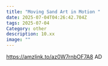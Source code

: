 ```yaml
---
title: "Moving Sand Art in Motion "
date: 2025-07-04T04:26:42.704Z
tags: 2025-07-04
Category: other
description: 10.xx
image: ""
---
```

https://amzlink.to/az0W7rnbOF7A8   AD